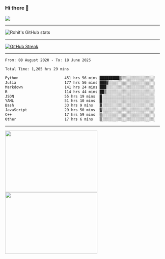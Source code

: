 ### Hi there 👋

 ![](https://komarev.com/ghpvc/?username=RohitRathore1&color=blueviolet)

<hr/>

![Rohit's GitHub stats](https://github-readme-stats.vercel.app/api?username=RohitRathore1&show_icons=true&theme=transparent)

<hr/>

[![GitHub Streak](http://github-readme-streak-stats.herokuapp.com?user=RohitRathore1&theme=dark&mode=weekly)](https://git.io/streak-stats)

<hr/>

<!--START_SECTION:waka-->

```txt
From: 08 August 2020 - To: 18 June 2025

Total Time: 1,205 hrs 29 mins

Python                     451 hrs 56 mins █████████▒░░░░░░░░░░░░░░░   37.49 %
Julia                      177 hrs 56 mins ███▓░░░░░░░░░░░░░░░░░░░░░   14.76 %
Markdown                   141 hrs 24 mins ███░░░░░░░░░░░░░░░░░░░░░░   11.73 %
R                          114 hrs 44 mins ██▒░░░░░░░░░░░░░░░░░░░░░░   09.52 %
JSON                       55 hrs 19 mins  █░░░░░░░░░░░░░░░░░░░░░░░░   04.59 %
YAML                       51 hrs 10 mins  █░░░░░░░░░░░░░░░░░░░░░░░░   04.25 %
Bash                       33 hrs 9 mins   ▓░░░░░░░░░░░░░░░░░░░░░░░░   02.75 %
JavaScript                 29 hrs 50 mins  ▓░░░░░░░░░░░░░░░░░░░░░░░░   02.47 %
C++                        17 hrs 59 mins  ▒░░░░░░░░░░░░░░░░░░░░░░░░   01.49 %
Other                      17 hrs 6 mins   ▒░░░░░░░░░░░░░░░░░░░░░░░░   01.42 %
```

<!--END_SECTION:waka-->

<hr/>

<p>
  <img src="https://wakatime.com/share/@TeAmp0is0N/3935ee43-08a3-493e-8b95-60c1f9204b15.svg" width="300" height="200">
  <img src="https://wakatime.com/share/@TeAmp0is0N/8717aacc-7340-44e0-abb1-987dc9823fcd.svg" width="300" height="200">
</p>




